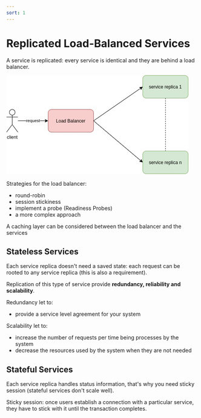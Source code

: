 ```yaml
---
sort: 1
---
```


#  Replicated Load-Balanced Services

A service is replicated: every service is identical and they are behind a load balancer.



![replicated-load-balanced-services](./images/replicated-load-balanced-services.jpg)


Strategies for the load balancer:
- round-robin
- session stickiness
- implement a probe (Readiness Probes)
- a more complex approach

A caching layer can be considered between the load balancer and the services

## Stateless Services

Each service replica doesn't need a saved state: each request can be rooted to any service replica (this is also a requirement).

Replication of this type of service provide **redundancy, reliability and scalability**.

Redundancy let to:
- provide a service level agreement for your system


Scalability let to:
- increase the number of requests per time being processes by the system
- decrease the resources used by the system when they are not needed


## Stateful Services

Each service replica handles status information, that's why you need sticky session (stateful services don't scale well).

Sticky session: once users establish a connection with a particular service, they have to stick with it until the transaction completes.


